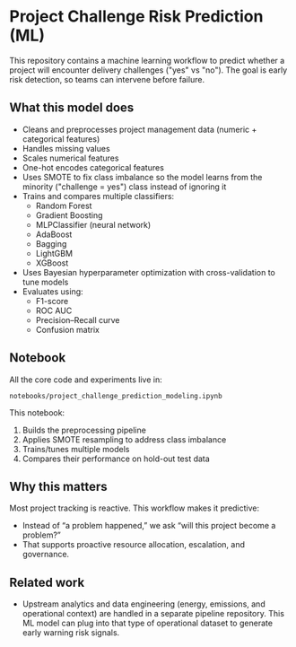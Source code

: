 # Project Challenge Risk Prediction (ML)

This repository contains a machine learning workflow to predict whether a project will encounter delivery challenges ("yes" vs "no"). The goal is early risk detection, so teams can intervene before failure.

## What this model does
- Cleans and preprocesses project management data (numeric + categorical features)
- Handles missing values
- Scales numerical features
- One-hot encodes categorical features
- Uses SMOTE to fix class imbalance so the model learns from the minority ("challenge = yes") class instead of ignoring it
- Trains and compares multiple classifiers:
  - Random Forest
  - Gradient Boosting
  - MLPClassifier (neural network)
  - AdaBoost
  - Bagging
  - LightGBM
  - XGBoost
- Uses Bayesian hyperparameter optimization with cross-validation to tune models
- Evaluates using:
  - F1-score
  - ROC AUC
  - Precision–Recall curve
  - Confusion matrix

## Notebook
All the core code and experiments live in:

`notebooks/project_challenge_prediction_modeling.ipynb`

This notebook:
1. Builds the preprocessing pipeline
2. Applies SMOTE resampling to address class imbalance
3. Trains/tunes multiple models
4. Compares their performance on hold-out test data

## Why this matters
Most project tracking is reactive. This workflow makes it predictive:
- Instead of “a problem happened,” we ask “will this project become a problem?”
- That supports proactive resource allocation, escalation, and governance.

## Related work
- Upstream analytics and data engineering (energy, emissions, and operational context) are handled in a separate pipeline repository.
  This ML model can plug into that type of operational dataset to generate early warning risk signals.

